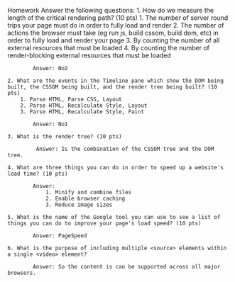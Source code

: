Homework
Answer the following questions:
    1. How do we measure the length of the critical rendering path? (10 pts)
        1. The number of server round trips your page must do in order to fully load and render
        2. The number of actions the browser must take (eg run js, build cssom, build dom, etc) in order to fully load and render your page
        3. By counting the number of all external resources that must be loaded
        4. By counting the number of render-blocking external resources that must be loaded

            Answer: No2

    2. What are the events in the Timeline pane which show the DOM being built, the CSSOM being built, and the render tree being built? (10 pts)
        1. Parse HTML, Parse CSS, Layout
        2. Parse HTML, Recalculate Style, Layout
        3. Parse HTML, Recalculate Style, Paint

            Answer: No1

    3. What is the render tree? (10 pts)

             Answer: Is the combination of the CSSOM tree and the DOM tree.

    4. What are three things you can do in order to speed up a website's load time? (10 pts)

            Answer:
                1. Minify and combine files
                2. Enable browser caching
                3. Reduce image sizes

    5. What is the name of the Google tool you can use to see a list of things you can do to improve your page's load speed? (10 pts)

            Answer: PageSpeed

    6. What is the purpose of including multiple <source> elements within a single <video> element?

            Answer: So the content is can be supported across all major browsers.

    
